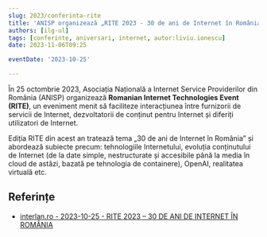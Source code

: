 ```yaml
---
slug: 2023/conferinta-rite
title: 'ANISP organizează „RITE 2023 - 30 de ani de Internet în România”'
authors: [ilg-ul]
tags: [conferinte, aniversari, internet, autor:liviu.ionescu]
date: 2023-11-06T09:25

eventDate: '2023-10-25'

---
```


În 25 octombrie 2023, Asociația Națională a Internet Service Providerilor
din România (ANISP) organizează **Romanian Internet Technologies Event (RITE)**,
un eveniment menit să faciliteze interacțiunea între furnizorii de servicii
de Internet, dezvoltatorii de conținut pentru Internet și diferiți utilizatori
de Internet.

<!-- truncate -->

Ediția RITE din acest an tratează tema „30 de ani de Internet în România”
și abordează subiecte precum: tehnologiile Internetului, evoluția
conținutului de Internet (de la date simple, nestructurate și accesibile
până la media în cloud de astăzi, bazată pe tehnologia de containere),
OpenAI, realitatea virtuală etc.

## Referințe

- [interlan.ro - 2023-10-25 - RITE 2023 – 30 DE ANI DE INTERNET ÎN ROMÂNIA](https://www.interlan.ro/rite-2023-30-de-ani-de-internet-in-romania/)
